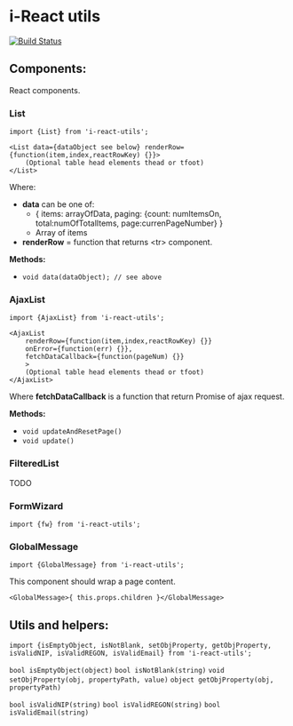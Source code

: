 # i-React utils

[![Build Status](https://travis-ci.org/m-szalik/i-react-utils.svg?branch=master)](https://travis-ci.org/m-szalik/i-react-utils)

## Components:
React components.

### List
`import {List} from 'i-react-utils';`

```
<List data={dataObject see below} renderRow={function(item,index,reactRowKey) {}}>
    (Optional table head elements thead or tfoot)
</List>
```

Where:
 * **data** can be one of:
   * { items: arrayOfData, paging: {count: numItemsOn, total:numOfTotalItems, page:currenPageNumber} }
   * Array of items
 * **renderRow** = function that returns &lt;tr&gt; component.

**Methods:**
 * `void data(dataObject); // see above`

### AjaxList
`import {AjaxList} from 'i-react-utils';`

```
<AjaxList
    renderRow={function(item,index,reactRowKey) {}}
    onError={function(err) {}},
    fetchDataCallback={function(pageNum) {}}
    >
    (Optional table head elements thead or tfoot)
</AjaxList>
```

Where **fetchDataCallback** is a function that return Promise of ajax request.

**Methods:**
 * `void updateAndResetPage()`
 * `void update()`

### FilteredList
TODO

### FormWizard
`import {fw} from 'i-react-utils';`



### GlobalMessage
`import {GlobalMessage} from 'i-react-utils';`

This component should wrap a page content.

```
<GlobalMessage>{ this.props.children }</GlobalMessage>
```
## Utils and helpers:

`import {isEmptyObject, isNotBlank, setObjProperty, getObjProperty, isValidNIP, isValidREGON, isValidEmail} from 'i-react-utils';`

`bool isEmptyObject(object)`
`bool isNotBlank(string)`
`void setObjProperty(obj, propertyPath, value)`
`object getObjProperty(obj, propertyPath)`


`bool isValidNIP(string)`
`bool isValidREGON(string)`
`bool isValidEmail(string)`